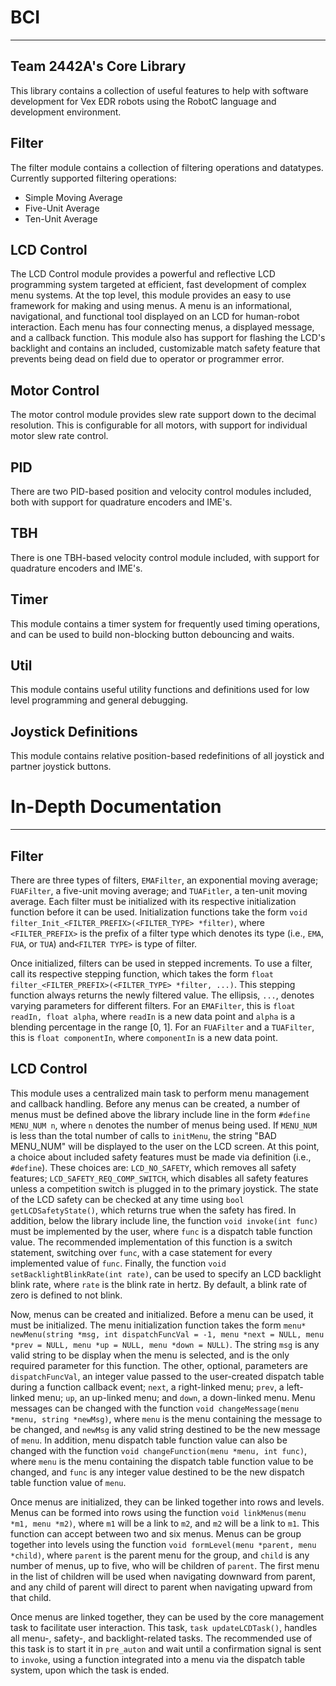 # BCI
-----
Team 2442A's Core Library
------------------------

This library contains a collection of useful features to help with software development for Vex EDR robots using the RobotC language and development environment.

Filter
------
The filter module contains a collection of filtering operations and datatypes. Currently supported filtering operations:
- Simple Moving Average
- Five-Unit Average
- Ten-Unit Average

LCD Control
-----------
The LCD Control module provides a powerful and reflective LCD programming system targeted at efficient, fast development of complex menu systems. At the top level, this module provides an easy to use framework for making and using menus. A menu is an informational, navigational, and functional tool displayed on an LCD for human-robot interaction. Each menu has four connecting menus, a displayed message, and a callback function. This module also has support for flashing the LCD's backlight and contains an included, customizable match safety feature that prevents being dead on field due to operator or programmer error.

Motor Control
-------------
The motor control module provides slew rate support down to the decimal resolution. This is configurable for all motors, with support for individual motor slew rate control.

PID
---
There are two PID-based position and velocity control modules included, both with support for quadrature encoders and IME's.

TBH
---
There is one TBH-based velocity control module included, with support for quadrature encoders and IME's.

Timer
----
This module contains a timer system for frequently used timing operations, and can be used to build non-blocking button debouncing and waits.

Util
----
This module contains useful utility functions and definitions used for low level programming and general debugging.

Joystick Definitions
--------------------
This module contains relative position-based redefinitions of all joystick and partner joystick buttons.

# In-Depth Documentation
-----------------------
Filter
-----
There are three types of filters, `EMAFilter`, an exponential moving average; `FUAFilter`, a five-unit moving average; and `TUAFitler`, a ten-unit moving average. Each filter must be initialized with its respective initialization function before it can be used. Initialization functions take the form `void filter_Init_<FILTER_PREFIX>(<FILTER_TYPE> *filter)`, where `<FILTER_PREFIX>` is the prefix of a filter type which denotes its type (i.e., `EMA`, `FUA`, or `TUA`) and`<FILTER TYPE>` is type of filter.

Once initialized, filters can be used in stepped increments. To use a filter, call its respective stepping function, which takes the form `float filter_<FILTER_PREFIX>(<FILTER_TYPE> *filter, ...)`. This stepping function always returns the newly filtered value. The ellipsis, `...`, denotes varying parameters for different filters. For an `EMAFilter`, this is `float readIn, float alpha`, where `readIn` is a new data point and `alpha` is a blending percentage in the range [0, 1]. For an `FUAFilter` and a `TUAFilter`, this is `float componentIn`, where `componentIn` is a new data point.

LCD Control
----------
This module uses a centralized main task to perform menu management and callback handling. Before any menus can be created, a number of menus must be defined above the library include line in the form `#define MENU_NUM n`, where `n` denotes the number of menus being used. If `MENU_NUM` is less than the total number of calls to `initMenu`, the string "BAD MENU_NUM" will be displayed to the user on the LCD screen. At this point, a choice about included safety features must be made via definition (i.e., `#define`). These choices are: `LCD_NO_SAFETY`, which removes all safety features; `LCD_SAFETY_REQ_COMP_SWITCH`, which disables all safety features unless a competition switch is plugged in to the primary joystick. The state of the LCD safety can be checked at any time using `bool getLCDSafetyState()`, which returns true when the safety has fired. In addition, below the library include line, the function `void invoke(int func)` must be implemented by the user, where `func` is a dispatch table function value. The recommended implementation of this function is a switch statement, switching over `func`, with a case statement for every implemented value of `func`. Finally, the function `void setBacklightBlinkRate(int rate)`, can be used to specify an LCD backlight blink rate, where `rate` is the blink rate in hertz. By default, a blink rate of zero is defined to not blink.

Now, menus can be created and initialized. Before a menu can be used, it must be initialized. The menu initialization function takes the form `menu* newMenu(string *msg, int dispatchFuncVal = -1, menu *next = NULL, menu *prev = NULL, menu *up = NULL, menu *down = NULL)`. The string `msg` is any valid string to be display when the menu is selected, and is the only required parameter for this function. The other, optional, parameters are `dispatchFuncVal`, an integer value passed to the user-created dispatch table during a function callback event; `next`, a right-linked menu; `prev`, a left-linked menu; `up`, an up-linked menu; and `down`, a down-linked menu. Menu messages can be changed with the function `void changeMessage(menu *menu, string *newMsg)`, where `menu` is the menu containing the message to be changed, and `newMsg` is any valid string destined to be the new message of `menu`. In addition, menu dispatch table function value can also be changed with the function `void changeFunction(menu *menu, int func)`, where `menu` is the menu containing the dispatch table function value to be changed, and `func` is any integer value destined to be the new dispatch table function value of `menu`.

Once menus are initialized, they can be linked together into rows and levels. Menus can be formed into rows using the  function `void linkMenus(menu *m1, menu *m2)`, where `m1` will be a link to `m2`, and `m2` will be a link to `m1`. This function can accept between two and six menus. Menus can be group together into levels using the function `void formLevel(menu *parent, menu *child)`, where `parent` is the parent menu for the group, and `child` is any number of menus, up to five, who will be children of `parent`. The first menu in the list of children will be used when navigating downward from parent, and any child of parent will direct to parent when navigating upward from that child.

Once menus are linked together, they can be used by the core management task to facilitate user interaction. This task, `task updateLCDTask()`, handles all menu-, safety-, and backlight-related tasks. The recommended use of this task is to start it in `pre_auton` and wait until a confirmation signal is sent to `invoke`, using a function integrated into a menu via the dispatch table system, upon which the task is ended.
